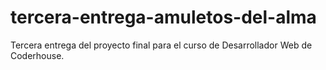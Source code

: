 # tercera-entrega-amuletos-del-alma

Tercera entrega del proyecto final para el curso de Desarrollador Web de Coderhouse.
